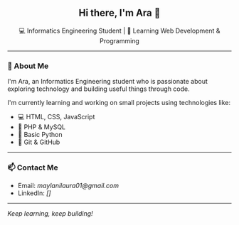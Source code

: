 <h2 align="center">Hi there, I'm Ara 👋</h2>
<p align="center">💻 Informatics Engineering Student | 🌱 Learning Web Development & Programming</p>

---

### 🚀 About Me

I'm Ara, an Informatics Engineering student who is passionate about exploring technology and building useful things through code.

I'm currently learning and working on small projects using technologies like:

- 💻 HTML, CSS, JavaScript  
- 🐘 PHP & MySQL  
- 🐍 Basic Python  
- 🔧 Git & GitHub  

---

### 📫 Contact Me
- Email: _maylanilaura01@gmail.com_  
- LinkedIn: _[]_

---
_Keep learning, keep building!_
